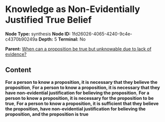 # Knowledge as Non-Evidentially Justified True Belief

**Node Type:** synthesis
**Node ID:** 1fd26026-4065-4240-9c4e-c4370b90249a
**Depth:** 5
**Terminal:** No

**Parent:** [When can a proposition be true but unknowable due to lack of evidence?](when-can-a-proposition-be-true-but-unknowable-due-to-lack-of-evidence-antithesis-207c46f4-4c00-4ddc-bd3a-f712dc458f5f.md)

## Content

**For a person to know a proposition, it is necessary that they believe the proposition**, **For a person to know a proposition, it is necessary that they have non-evidential justification for believing the proposition**, **For a person to know a proposition, it is necessary for the proposition to be true**, **For a person to know a proposition, it is sufficient that they believe the proposition, have non-evidential justification for believing the proposition, and the proposition is true**
